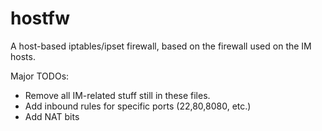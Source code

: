 # hostfw

A host-based iptables/ipset firewall, based on the firewall used on the IM hosts.

Major TODOs:

* Remove all IM-related stuff still in these files.
* Add inbound rules for specific ports (22,80,8080, etc.)
* Add NAT bits
